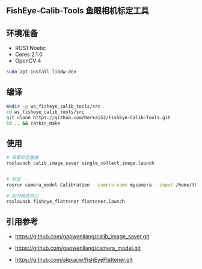 ## FishEye-Calib-Tools 鱼眼相机标定工具

## 环境准备
- ROS1 Noetic
- Ceres 2.1.0
- OpenCV 4

```bash
sudo apt install libdw-dev
```

## 编译
```bash
mkdir -p ws_fisheye_calib_tools/src
cd ws_fisheye_calib_tools/src
git clone https://github.com/Derkai52/FishEye-Calib-Tools.git
cd .. && catkin_make
```

## 使用

```bash
# 采集标定数据
roslaunch calib_image_saver single_collect_image.launch


# 标定
rosrun camera_model Calibration --camera-name mycamera --input /home/tk/robust_vins/src/calib_image_saver/calibrationdata -w 8 -h 6 --size 70 --camera-model myfisheye --opencv true

# 实时畸变矫正
roslaunch fisheye_flattener flattener.launch
```

## 引用参考
- https://github.com/gaowenliang/calib_image_saver.git

- https://github.com/gaowenliang/camera_model.git

- https://github.com/alexacw/fishEyeFlattener.git